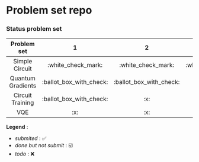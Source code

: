 # Problem set repo
### Status problem set
<table>
	<thead>
		<tr>
			<th align="center">Problem set</th>
			<th align="center">1</th>
			<th align="center">2</th>
			<th align="center">3</th>
		</tr>
	</thead>
	<tbody>
		<tr>
			<td align="center">Simple Circuit</td>
			<td align="center">:white_check_mark:</td>
			<td align="center">:white_check_mark:</td>
			<td align="center">:white_check_mark:</td>
		</tr>
		<tr>
			<td align="center">Quantum Gradients</td>
			<td align="center">:ballot_box_with_check:</td>
			<td align="center">:ballot_box_with_check:</td>
			<td align="center">:x:</td>
		</tr>
		<tr>
			<td align="center">Circuit Training</td>
			<td align="center">:ballot_box_with_check:</td>
			<td align="center">:x:</td>
			<td align="center">:x:</td>
		</tr>
		<tr>
			<td align="center">VQE</td>
			<td align="center">:x:</td>
			<td align="center">:x:</td>
			<td align="center">:x:</td>
		</tr>
	</tbody>
</table>

**Legend** :
- *submited* : :white_check_mark:
- *done but not submit* : :ballot_box_with_check:
- *todo* : :x:
